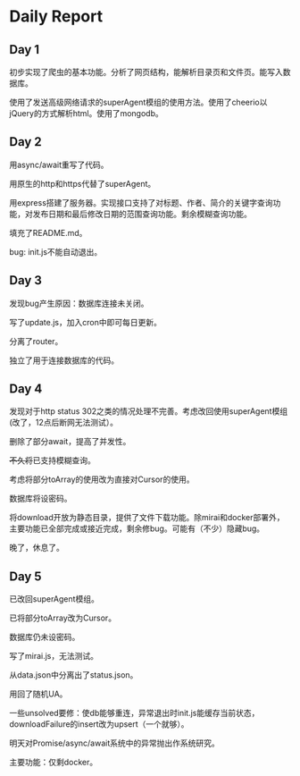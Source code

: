 # Daily Report

## Day 1

初步实现了爬虫的基本功能。分析了网页结构，能解析目录页和文件页。能写入数据库。

使用了发送高级网络请求的superAgent模组的使用方法。使用了cheerio以jQuery的方式解析html。使用了mongodb。

## Day 2

用async/await重写了代码。

用原生的http和https代替了superAgent。

用express搭建了服务器。实现接口支持了对标题、作者、简介的关键字查询功能，对发布日期和最后修改日期的范围查询功能。剩余模糊查询功能。

填充了README.md。

bug: init.js不能自动退出。

## Day 3

发现bug产生原因：数据库连接未关闭。

写了update.js，加入cron中即可每日更新。

分离了router。

独立了用于连接数据库的代码。

## Day 4

发现对于http status 302之类的情况处理不完善。考虑改回使用superAgent模组(改了，12点后断网无法测试）。

删除了部分await，提高了并发性。

~~不久将~~已支持模糊查询。

考虑将部分toArray的使用改为直接对Cursor的使用。

数据库将设密码。

将download开放为静态目录，提供了文件下载功能。除mirai和docker部署外，主要功能已全部完成或接近完成，剩余修bug。可能有（不少）隐藏bug。

晚了，休息了。

## Day 5

已改回superAgent模组。

已将部分toArray改为Cursor。

数据库仍未设密码。

写了mirai.js，无法测试。

从data.json中分离出了status.json。

用回了随机UA。

一些unsolved要修：使db能够重连，异常退出时init.js能缓存当前状态，downloadFailure的insert改为upsert（一个就够）。

明天对Promise/async/await系统中的异常抛出作系统研究。

主要功能：仅剩docker。
